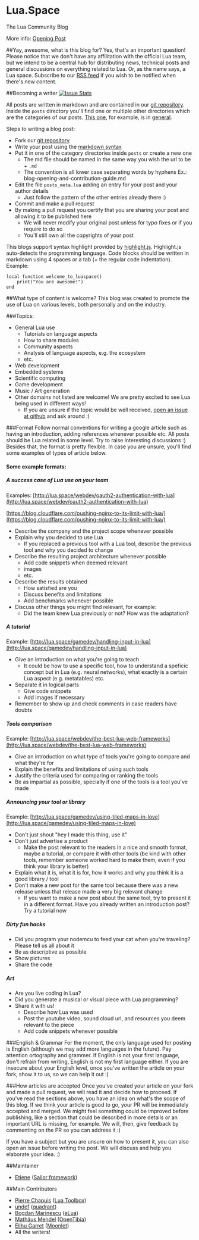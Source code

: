 # Lua.Space
The Lua Community Blog 

More info:  [Opening Post](http://lua.space/general/blog-opening-and-contribution-guide)

##Yay, awesome, what is this blog for?
Yes, that's an important question! Please notice that we don't have any affilitation with the official Lua team, but we intend to be a central hub for distributing news, technical posts and general discussions on everything related to Lua. Or, as the name says, a Lua space. Subscribe to our [RSS feed](http://feeds.feedburner.com/Luaspace) if you wish to be notified when there's new content.

##Becoming a writer
[![Issue Stats](http://issuestats.com/github/Etiene/lua.space/badge/pr)](http://issuestats.com/github/Etiene/lua.space)

All posts are written in markdown and are contained in our [git repository](https://github.com/Etiene/lua.space). Inside the `posts` directory you'll find one or multiple other directories which are the categories of our posts. [This one](http://lua.space/general/blog-opening-and-contribution-guide), for example, is in [general](https://github.com/Etiene/lua.space/tree/master/posts/general).  

Steps to writing a blog post:

* Fork our [git repository](https://github.com/Etiene/lua.space)
* Write your post using the [markdown syntax](https://help.github.com/articles/markdown-basics/)
* Put it in one of the category directories inside `posts` or create a new one
   *  The md file should be named in the same way you wish the url to be + `.md`
   *  The convention is all lower case separating words by hyphens Ex.: blog-opening-and-contribution-guide.md
* Edit the file `posts_meta.lua` adding an entry for your post and your author details
   *  Just follow the pattern of the other entries already there :)
* Commit and make a pull request
* By making a pull request you certify that you are sharing your post and allowing it to be published here
   *  We will never modify your original post unless for typo fixes or if you require to do so 
   *  You'll still own all the copyrights of your post

This blogs support syntax highlight provided by [highlight.js](http://highlightjs.org). Highlight.js auto-detects the programming language. Code blocks should be written in markdown using 4 spaces or a tab (+ the regular code indentation). Example:

	local function welcome_to_luaspace()
		print("You are awesome!")
	end

##What type of content is welcome?
This blog was created to promote the use of Lua on various levels, both personally and on the industry.

###Topics:
* General Lua use
	* Tutorials on language aspects
	* How to share modules
	* Community aspects
	* Analysis of language aspects, e.g. the ecosystem
	* etc.
* Web development
* Embedded systems
* Scientific computing
* Game development
* Music / Art generation
* Other domains not listed are welcome! We are pretty excited to see Lua being used in different ways!
	* If you are unsure if the topic would be well received, [open an issue at github](https://github.com/Etiene/lua.space/issues) and ask around :) 

###Format
 Follow normal conventions for writing a google article such as having an introduction, adding references whenever possible etc. All posts should be Lua related in some level. Try to raise interesting discussions :) Besides that, the format is pretty flexible. In case you are unsure, you'll find some examples of types of article below. 
 
#### Some example formats: 
##### A success case of Lua use on your team
Examples: [http://lua.space/webdev/oauth2-authentication-with-lua](http://lua.space/webdev/oauth2-authentication-with-lua)

[https://blog.cloudflare.com/pushing-nginx-to-its-limit-with-lua/](https://blog.cloudflare.com/pushing-nginx-to-its-limit-with-lua/)

* Describe the company and the project scope whenever possible
* Explain why you decided to use Lua
	* If you replaced a previous tool with a Lua tool, describe the previous tool and why you decided to change
* Describe the resulting project architecture whenever possible 
	* Add code snippets when deemed relevant
	* images
	* etc.
* Describe the results obtained
	* How satisfied are you
	* Discuss benefits and limitations
	* Add benchmarks whenever possible
* Discuss other things you might find relevant, for example:
	* Did the team knew Lua previously or not? How was the adaptation?

##### A tutorial
Example: [http://lua.space/gamedev/handling-input-in-lua](http://lua.space/gamedev/handling-input-in-lua)

* Give an introduction on what you're going to teach
	* It could be how to use a specific tool, how to understand a speficic concept but in Lua (e.g. neural networks), what exactly is a certain Lua aspect (e.g. metatables) etc. 
* Separate it in logical parts
	* Give code snippets
	* Add images if necessary
* Remember to show up and check comments in case readers have doubts

##### Tools comparison 
Example: [http://lua.space/webdev/the-best-lua-web-frameworks](http://lua.space/webdev/the-best-lua-web-frameworks)

* Give an introduction on what type of tools you're going to compare and what they're for
* Explain the benefits and limitations of using such tools
* Justify the criteria used for comparing or ranking the tools
* Be as impartial as possible, specially if one of the tools is a tool you've made

##### Announcing your tool or library
Example: [http://lua.space/gamedev/using-tiled-maps-in-love](http://lua.space/gamedev/using-tiled-maps-in-love)

* Don't just shout "hey I made this thing, use it"
* Don't just advertise a product 
	* Make the post relevant to the readers in a nice and smooth format, maybe a tutorial, or compare it with other tools (be kind with other tools, remember someone worked hard to make them, even if you think your library is better)
* Explain what it is, what it is for, how it works and why you think it is a good library / tool
* Don't make a new post for the same tool because there was a new release unless that release made a very big relevant change
	* If you want to make a new post about the same tool, try to present it in a different format. Have you already written an introduction post? Try a tutorial now 

##### Dirty fun hacks

* Did you program your nodemcu to feed your cat when you're traveling? Please tell us all about it
* Be as descriptive as possible
* Show pictures
* Share the code

##### Art

* Are you live coding in Lua?
* Did you generate a musical or visual piece with Lua programming?
* Share it with us!
	* Describe how Lua was used
	* Post the youtube video, sound cloud url, and resources you deem relevant to the piece
	* Add code snippets whenever possible

###English & Grammar
For the moment, the only language used for posting is English (although we may add more languages in the future). Pay attention ortography and grammer. If English is not your first language, don't refrain from writing, English is not my first language either. If you are insecure about your English level, once you've written the article on your fork, show it to us, so we can help it out :)

###How articles are accepted
Once you've created your article on your fork and made a pull request, we will read it and decide how to proceed. If you've read the sections above, you have an idea on what's the scope of this blog. If we think your article is good to go, your PR will be immediately accepted and merged. We might feel something could be improved before publishing, like a section that could be described in more details or an important URL is missing, for example. We will, then, give feedback by commenting on the PR so you can address it :)

If you have a subject but you are unsure on how to present it, you can also open an issue before writing the post. We will discuss and help you elaborate your idea. :) 


##Maintainer
 * [Etiene](http://twitter.com/etiene_d) ([Sailor framework](http://sailorproject.org))

##Main Contributors
* [Pierre Chapuis](https://twitter.com/pchapuis) ([Lua Toolbox](https://lua-toolbox.com/))
* [undef](https://twitter.com/undefdev) ([quadrant](http://quadrantgame.com/))
* [Bogdan Marinescu](https://twitter.com/bogdanm78) ([eLua](http://eluaproject.net))
* [Mathäus Mendel](https://twitter.com/mathausmendel) ([OpenTibia](https://github.com/opentibia/ )) 
* [Elihu Garret](https://twitter.com/Mr_Auk) ([Moonlet](https://github.com/elihugarret/Moonlet))
* All the writers!
